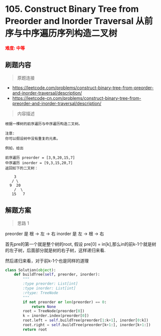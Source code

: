 # 105. Construct Binary Tree from Preorder and Inorder Traversal 从前序与中序遍历序列构造二叉树

**<font color=red>难度: 中等</font>**

## 刷题内容

> 原题连接

* https://leetcode.com/problems/construct-binary-tree-from-preorder-and-inorder-traversal/description/
* https://leetcode-cn.com/problems/construct-binary-tree-from-preorder-and-inorder-traversal/description/

> 内容描述

```
根据一棵树的前序遍历与中序遍历构造二叉树。

注意:
你可以假设树中没有重复的元素。

例如，给出

前序遍历 preorder = [3,9,20,15,7]
中序遍历 inorder = [9,3,15,20,7]
返回如下的二叉树：

    3
   / \
  9  20
    /  \
   15   7
```

## 解题方案

> 思路 1

preorder 是 根 -> 左 -> 右
inorder  是 左 -> 根 -> 右

首先pre的第一个就是整个树的root, 假设 pre[0] = in[k],那么in的前k-1个就是树的左子树，后面部分就是树的右子树，这样递归来看.

然后递归来看，对于前k-1个也是同样的道理

```python
class Solution(object):
    def buildTree(self, preorder, inorder):
        """
        :type preorder: List[int]
        :type inorder: List[int]
        :rtype: TreeNode
        """
        if not preorder or len(preorder) == 0:
            return None
        root = TreeNode(preorder[0])
        k = inorder.index(preorder[0])
        root.left = self.buildTree(preorder[1:k+1], inorder[0:k])
        root.right = self.buildTree(preorder[k+1:], inorder[k+1:])
        return root
```


